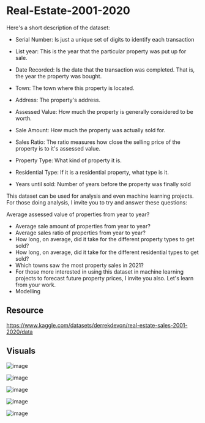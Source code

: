 # Real-Estate-2001-2020

Here's a short description of the dataset:

- Serial Number: Is just a unique set of digits to identify each transaction

- List year: This is the year that the particular property was put up for sale.

- Date Recorded: Is the date that the transaction was completed. That is, the year the property was bought.

- Town: The town where this property is located.

- Address: The property's address.

- Assessed Value: How much the property is generally considered to be worth.

- Sale Amount: How much the property was actually sold for.

- Sales Ratio: The ratio measures how close the selling price of the property is to it's assessed value.

- Property Type: What kind of property it is.

- Residential Type: If it is a residential property, what type is it.

- Years until sold: Number of years before the property was finally sold

This dataset can be used for analysis and even machine learning projects. For those doing analysis, I invite you to try and answer these questions:

Average assessed value of properties from year to year?
- Average sale amount of properties from year to year?
- Average sales ratio of properties from year to year?
- How long, on average, did it take for the different property types to get sold?
- How long, on average, did it take for the different residential types to get sold?
- Which towns saw the most property sales in 2021?
- For those more interested in using this dataset in machine learning projects to forecast future property prices, I invite you also. Let's learn from your work.
- Modelling 

## Resource
https://www.kaggle.com/datasets/derrekdevon/real-estate-sales-2001-2020/data

## Visuals

![image](https://github.com/MuyiwaNau/Real-Estate-2001-2020/assets/34709932/231bc3d6-44ff-4110-8a76-0d6be32df058)


![image](https://github.com/MuyiwaNau/Real-Estate-2001-2020/assets/34709932/7aab6438-c8b2-433f-bb94-ed167f1a56ad)


![image](https://github.com/MuyiwaNau/Real-Estate-2001-2020/assets/34709932/34e51d74-f939-4482-84c8-b45dc247d264)


![image](https://github.com/MuyiwaNau/Real-Estate-2001-2020/assets/34709932/3537198b-7f79-4123-adcb-e21f0c7f21ab)

![image](https://github.com/MuyiwaNau/Real-Estate-2001-2020/assets/34709932/f83b14fb-cb9a-4930-a939-c3cb8a54fde7)
